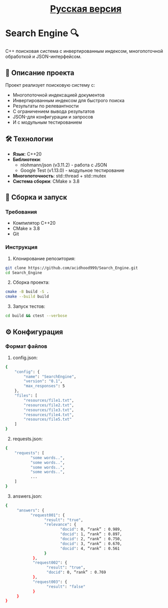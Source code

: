 
<div align="center">
  
# [Русская версия](README.md)  

</div>

# Search Engine 🔍

C++ поисковая система с инвертированным индексом, многопоточной обработкой и JSON-интерфейсом.

## 📝 Описание проекта

Проект реализует поисковую систему с:
- Многопоточной индексацией документов
- Инвертированным индексом для быстрого поиска
- Результаты по релевантности
- С ограничением вывода результатов
- JSON-для конфигурации и запросов
- И с модульным тестированием

## 🛠 Технологии

- **Язык**: C++20
- **Библиотеки**:
  - nlohmann/json (v3.11.2) - работа с JSON
  - Google Test (v1.13.0) - модульное тестирование
- **Многопоточность**: std::thread + std::mutex
- **Система сборки**: CMake ≥ 3.8

## 🚀 Сборка и запуск

### Требования
- Компилятор C++20
- CMake ≥ 3.8
- Git

### Инструкция

1. Клонирование репозитория:
```bash
git clone https://github.com/acidhood999/Search_Engine.git
cd Search_Engine
```
2. Сборка проекта:
```bash
cmake -B build -S .
cmake --build build
```
3. Запуск тестов:
```bash
cd build && ctest --verbose
```

## ⚙️ Конфигурация

### Формат файлов
1. config.json:
```bash
{
    "config": {
        "name": "SearchEngine",
        "version": "0.1",
        "max_responses": 5
    },
    "files": [
        "resources/file1.txt",
        "resources/file2.txt",
        "resources/file3.txt",
        "resources/file4.txt",
        "resources/file5.txt"
    ]
}
```
2. requests.json:
```bash
{
    "requests": [
           "some words..",
           "some words..",
           "some words..",
           "some words..",
           ...
    ]
}
```
3.  answers.json:
```bash
{
     "answers": {
           "request001": {
                 "result": "true",
                 "relevance": {
                        "docid": 0, “rank” : 0.989,
                        "docid": 1, “rank” : 0.897,
                        "docid": 2, “rank” : 0.750,
                        "docid": 3, “rank” : 0.670,
                        "docid": 4, “rank” : 0.561
                 }
            },
            "request002": {
                  "result": "true",
                  "docid": 0, “rank” : 0.769
            },
            "request003": {
                  "result": "false"
            }
     }
}
```
